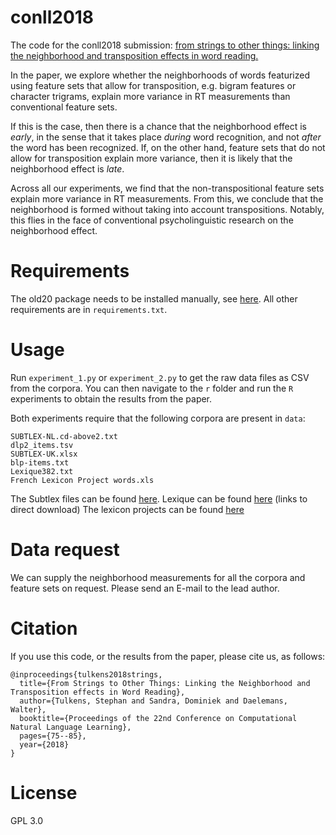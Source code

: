 # conll2018

The code for the conll2018 submission: [from strings to other things: linking the neighborhood and transposition effects in word reading.]()

In the paper, we explore whether the neighborhoods of words featurized using feature sets that allow for transposition, e.g. bigram features or character trigrams, explain more variance in RT measurements than conventional feature sets.

If this is the case, then there is a chance that the neighborhood effect is _early_, in the sense that it takes place _during_ word recognition, and not _after_ the word has been recognized.
If, on the other hand, feature sets that do not allow for transposition explain more variance, then it is likely that the neighborhood effect is _late_.

Across all our experiments, we find that the non-transpositional feature sets explain more variance in RT measurements.
From this, we conclude that the neighborhood is formed without taking into account transpositions.
Notably, this flies in the face of conventional psycholinguistic research on the neighborhood effect.

# Requirements

The old20 package needs to be installed manually, see [here](https://github.com/stephantul/old20).
All other requirements are in `requirements.txt`.

# Usage

Run `experiment_1.py` or `experiment_2.py` to get the raw data files as CSV from the corpora.
You can then navigate to the `r` folder and run the `R` experiments to obtain the results from the paper.

Both experiments require that the following corpora are present in `data`:

```
SUBTLEX-NL.cd-above2.txt
dlp2_items.tsv
SUBTLEX-UK.xlsx
blp-items.txt
Lexique382.txt
French Lexicon Project words.xls
```

The Subtlex files can be found [here](http://crr.ugent.be/programs-data/subtitle-frequencies).
Lexique can be found [here](http://www.lexique.org/public/Lexique382.zip) (links to direct download)
The lexicon projects can be found [here](http://crr.ugent.be/programs-data/lexicon-projects)

# Data request

We can supply the neighborhood measurements for all the corpora and feature sets on request. Please send an E-mail to the lead author.

# Citation

If you use this code, or the results from the paper, please cite us, as follows:

```
@inproceedings{tulkens2018strings,
  title={From Strings to Other Things: Linking the Neighborhood and Transposition effects in Word Reading},
  author={Tulkens, Stephan and Sandra, Dominiek and Daelemans, Walter},
  booktitle={Proceedings of the 22nd Conference on Computational Natural Language Learning},
  pages={75--85},
  year={2018}
}
```

# License

GPL 3.0
